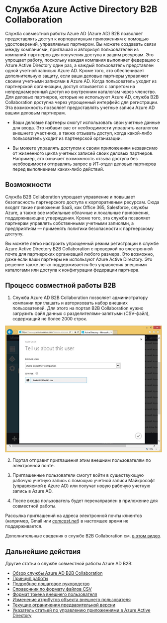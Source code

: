 <properties
   pageTitle="Служба Azure Active Directory B2B Collaboration | Microsoft Azure"
   description="Служба Azure Active Directory B2B Collaboration позволяет деловым партнерам получить доступ к вашим корпоративным приложениям, при этом любой пользователь представляется как одна учетная запись Azure AD."
   services="active-directory"
   documentationCenter=""
   authors="curtand"
   manager="stevenpo"
   editor=""/>

<tags
   ms.service="active-directory"
   ms.devlang="na"
   ms.topic="article"
   ms.tgt_pltfrm="na"
   ms.workload="identity"
   ms.date="08/23/2016"
   ms.author="curtand"/>

# Служба Azure Active Directory B2B Collaboration

Служба совместной работы Azure AD (Azure AD) B2B позволяет предоставлять доступ к корпоративным приложениям с помощью удостоверений, управляемых партнером. Вы можете создавать связи между компаниями, приглашая и авторизуя пользователей из компаний-партнеров для получения доступа к вашим ресурсам. Это упрощает работу, поскольку каждая компания выполняет федерацию с Azure Active Directory один раз, а каждый пользователь представлен одной учетной записью Azure AD. Кроме того, это обеспечивает дополнительную защиту, если ваши деловые партнеры управляют своими учетными записями в Azure AD. Когда пользователь уходит из партнерской организации, доступ отзывается с запретом на непреднамеренный доступ ко внутренним каталогам через членство. Для деловых партнеров, которые не используют Azure AD, служба B2B Сollaboration доступна через упрощенный интерфейс для регистрации. Эта возможность позволяет предоставлять учетные записи Azure AD вашим деловым партнерам.

-   Ваши деловые партнеры смогут использовать свои учетные данные для входа. Это избавит вас от необходимости управлять каталогом внешнего участника, а также отзывать доступ, когда какой-либо пользователь уходит из партнерской организации.

-   Вы можете управлять доступом к своим приложениям независимо от жизненного цикла учетных записей своих деловых партнеров. Например, это означает возможность отзыва доступа без необходимости отправлять запрос в ИТ-отдел деловых партнеров перед выполнением каких-либо действий.

## Возможности

Служба B2B Collaboration упрощает управление и повышает безопасность партнерского доступа к корпоративным ресурсам. Сюда входят такие приложения SaaS, как Office 365, Salesforce, службы Azure, а также все мобильные облачные и локальные приложения, поддерживающие утверждения. Кроме того, эта служба позволяет партнерам управлять собственными учетными записями, а предприятиям — применять политики безопасности к партнерскому доступу.

Вы можете легко настроить упрощенный режим регистрации в службе Azure Active Directory B2B Сollaboration с проверкой по электронной почте для партнерских организаций любого размера. Это возможно, даже если ваши партнеры не используют Azure Active Directory. Это решение также легко поддерживается без управления внешними каталогами или доступа к конфигурации федерации партнера.

## Процесс совместной работы B2B

1. Служба Azure AD B2B Сollaboration позволяет администратору компании приглашать и авторизовать набор внешних пользователей. Для этого на портал B2B Сollaboration нужно загрузить файл данных с разделителями-запятыми (CSV-файл), содержащий не более 2000 строк.

  ![Диалоговое окно передачи CSV-файла](./media/active-directory-b2b-collaboration-overview/upload-csv.png)

2. Портал отправит приглашения этим внешним пользователям по электронной почте.

3. Приглашенные пользователи смогут войти в существующую рабочую учетную запись с помощью учетной записи Майкрософт (управляемой в Azure AD) или получат новую рабочую учетную запись в Azure AD.

4. После входа пользователь будет перенаправлен в приложение для совместной работы.

Рассылка приглашений на адреса электронной почты клиентов (например, Gmail или [*comcast.net*](http://comcast.net/)) в настоящее время не поддерживается.

Дополнительные сведения о службе B2B Сollaboration см. [в этом видео](http://aka.ms/aadshowb2b).

## Дальнейшие действия
Другие статьи о службе совместной работы Azure AD B2B:

- [Обзор службы Azure AD B2B Collaboration](active-directory-b2b-what-is-azure-ad-b2b.md)
- [Принцип работы](active-directory-b2b-how-it-works.md)
- [Подробное пошаговое руководство](active-directory-b2b-detailed-walkthrough.md)
- [Справочник по формату файлов CSV](active-directory-b2b-references-csv-file-format.md)
- [Формат токена внешнего пользователя](active-directory-b2b-references-external-user-token-format.md)
- [Изменение атрибутов объекта внешнего пользователя](active-directory-b2b-references-external-user-object-attribute-changes.md)
- [Текущие ограничения предварительной версии](active-directory-b2b-current-preview-limitations.md)
- [Указатель статьей по управлению приложениями в Azure Active Directory](active-directory-apps-index.md)

<!---HONumber=AcomDC_0824_2016-->